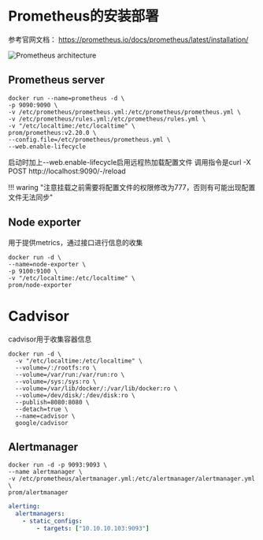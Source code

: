 # Prometheus的安装部署

参考官网文档：   https://prometheus.io/docs/prometheus/latest/installation/



![Prometheus architecture](https://prometheus.io/assets/architecture.png)



## Prometheus server 

```shell
docker run --name=prometheus -d \
-p 9090:9090 \
-v /etc/prometheus/prometheus.yml:/etc/prometheus/prometheus.yml \
-v /etc/prometheus/rules.yml:/etc/prometheus/rules.yml \
-v "/etc/localtime:/etc/localtime" \
prom/prometheus:v2.20.0 \
--config.file=/etc/prometheus/prometheus.yml \
--web.enable-lifecycle
```



启动时加上--web.enable-lifecycle启用远程热加载配置文件
调用指令是curl -X POST  http://localhost:9090/-/reload

!!! waring "注意挂载之前需要将配置文件的权限修改为777，否则有可能出现配置文件无法同步"



## Node exporter

用于提供metrics，通过接口进行信息的收集

```shell
docker run -d \
--name=node-exporter \
-p 9100:9100 \
-v "/etc/localtime:/etc/localtime" \
prom/node-exporter
```



# Cadvisor

cadvisor用于收集容器信息

```shell
docker run -d \
  -v "/etc/localtime:/etc/localtime" \
  --volume=/:/rootfs:ro \
  --volume=/var/run:/var/run:ro \
  --volume=/sys:/sys:ro \
  --volume=/var/lib/docker/:/var/lib/docker:ro \
  --volume=/dev/disk/:/dev/disk:ro \
  --publish=8080:8080 \
  --detach=true \
  --name=cadvisor \
  google/cadvisor
```



## Alertmanager

```
docker run -d -p 9093:9093 \
--name alertmanager \
-v /etc/prometheus/alertmanager.yml:/etc/alertmanager/alertmanager.yml \
prom/alertmanager
```





```yml
alerting:
  alertmanagers:
    - static_configs:
        - targets: ["10.10.10.103:9093"]
```

